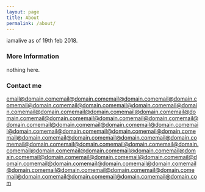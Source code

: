 ```yaml
---
layout: page
title: About
permalink: /about/
---
```


iamalive as of 19th feb 2018.

### More Information

nothing here.

### Contact me
 [email@domain.com](mailto:email@domain.com)[email@domain.com](mailto:email@domain.com)[email@domain.com](mailto:email@domain.com)[email@domain.com](mailto:email@domain.com)[email@domain.com](mailto:email@domain.com)[email@domain.com](mailto:email@domain.com)[email@domain.com](mailto:email@domain.com)[email@domain.com](mailto:email@domain.com)[email@domain.com](mailto:email@domain.com)[email@domain.com](mailto:email@domain.com)[email@domain.com](mailto:email@domain.com)[email@domain.com](mailto:email@domain.com)[email@domain.com](mailto:email@domain.com)[email@domain.com](mailto:email@domain.com)[email@domain.com](mailto:email@domain.com)[email@domain.com](mailto:email@domain.com)[email@domain.com](mailto:email@domain.com)[email@domain.com](mailto:email@domain.com)[email@domain.com](mailto:email@domain.com)[email@domain.com](mailto:email@domain.com)[email@domain.com](mailto:email@domain.com)[email@domain.com](mailto:email@domain.com)[email@domain.com](mailto:email@domain.com)[email@domain.com](mailto:email@domain.com)[email@domain.com](mailto:email@domain.com)[email@domain.com](mailto:email@domain.com)[email@domain.com](mailto:email@domain.com)[email@domain.com](mailto:email@domain.com)[email@domain.com](mailto:email@domain.com)[email@domain.com](mailto:email@domain.com)[email@domain.com](mailto:email@domain.com)[email@domain.com](mailto:email@domain.com)[email@domain.com](mailto:email@domain.com)[email@domain.com](mailto:email@domain.com)[email@domain.com](mailto:email@domain.com)[email@domain.com](mailto:email@domain.com)[email@domain.com](mailto:email@domain.com)[email@domain.com](mailto:email@domain.com)[email@domain.com](mailto:email@domain.com)[email@domain.com](mailto:email@domain.com)[email@domain.com](mailto:email@domain.com)[email@domain.com](mailto:email@domain.com)[email@domain.com](mailto:email@domain.com)[email@domain.com](mailto:email@domain.com)[email@domain.com](mailto:email@domain.com)[email@domain.com](mailto:email@domain.com)[email@domain.com](mailto:email@domain.com)[email@domain.com](mailto:email@domain.com)[email@domain.com](mailto:email@domain.com)[email@domain.com](mailto:email@domain.com)
